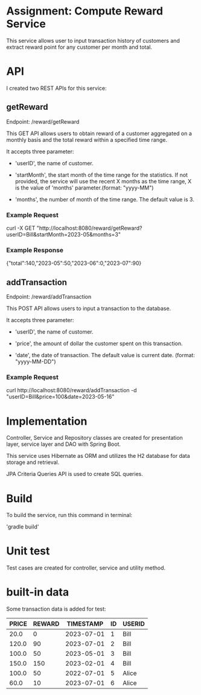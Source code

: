 # Assignment: Compute Reward Service

This service allows user to input transaction history of customers and extract reward point for any customer per month and total.


# API

I created two REST APIs for this service:

## getReward

Endpoint: /reward/getReward

This GET API allows users to obtain reward of a customer aggregated on a monthly basis and the total reward within a specified time range.

It accepts three parameter:

* 'userID', the name of customer.

* 'startMonth', the start month of the time range for the statistics. If not provided, the service will use the recent X months as the time range, X is the value of 'months' parameter.(format: "yyyy-MM")

* 'months', the number of month of the time range. The default value is 3.

### Example Request

curl -X GET "http://localhost:8080/reward/getReward?userID=Bill&startMonth=2023-05&months=3"

### Example Response

{"total":140,"2023-05":50,"2023-06":0,"2023-07":90}

## addTransaction

Endpoint: /reward/addTransaction

This POST API allows users to input a transaction to the database.

It accepts three parameter:

* 'userID', the name of customer.

* 'price', the amount of dollar the customer spent on this transaction.

* 'date', the date of transaction. The default value is current date. (format: "yyyy-MM-DD")

### Example Request

curl http://localhost:8080/reward/addTransaction -d "userID=Bill&price=100&date=2023-05-16"

# Implementation

Controller, Service and Repository classes are created for presentation layer, service layer and DAO with Spring Boot.

This service uses Hibernate as ORM and utilizes the H2 database for data storage and retrieval.

JPA Criteria Queries API is used to create SQL queries.

# Build

To build the service, run this command in terminal:

'gradle build'

# Unit test

Test cases are created for controller, service and utility method.

# built-in data

Some transaction data is added for test:

| PRICE   | REWARD   | TIMESTAMP   | ID   | USERID   |
|---------|----------|-------------|------|----------|
| 20.0    | 0        | 2023-07-01  | 1    | Bill     |
| 120.0   | 90       | 2023-07-01  | 2    | Bill     |
| 100.0   | 50       | 2023-05-01  | 3    | Bill     |
| 150.0   | 150      | 2023-02-01  | 4    | Bill     |
| 100.0   | 50       | 2022-07-01  | 5    | Alice    |
| 60.0    | 10       | 2023-07-01  | 6    | Alice    |

